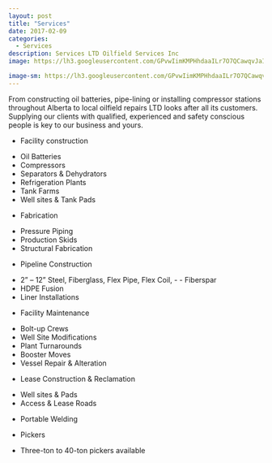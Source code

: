 ```yaml
---
layout: post
title: "Services"
date: 2017-02-09
categories:
  - Services
description: Services LTD Oilfield Services Inc 
image: https://lh3.googleusercontent.com/GPvwIimKMPHhdaaILr7O7QCawqvJaIVmYkou1Kw11Sq3AuHyoPGfZt3Kr1jMWTRWZXwM_I5EpQaIHTN4DlbUAGTe8pAavqOGwJ7TSscO0ok-KBu0sVOVYzMTwFjOly9Vu3NZAf26fy8fgO5uscOd0oDEFuymhUDs75WjkzfFrr7bY4s0vOtg-BYjx05Fwqio63T6K_qETB6X_lvHceKEVPleNJnXSin7_m0UadypPPPuW53dZm--6xeaA7EtRAXzIcDsKyfBnosrF0jTd30dSq1PHRWj2UbgABBSBkPZpOu_hfyk9AX45u1MUm7kWmkdFo3qLAtbHa7k69EwIVQRNbEZcQvzAVF7MLV900VqFWj0HBRSVMRbhJzljp6TjF6JMxIEcxxO8FOGsho2OuSEY7uRLrYBxUAg6V5eDNKCgetfwuI8t4ktQYQSaZpYGtKVB-K3YdUBFqT7DKGcPCYghx8O944BJyQVIw3ZjCmGvO7XSQy5mQV05Zd8tjltwyyV8PZAq-iDnl97-Uh4btv-5CMn68nQ7ub0xyeiBgMMUp5CVzJni4RfXgeEIx1crNyQfDS4rUX6FizqJmNL5tuEAuJUPHBAPlSOtaCuezQnPhH9IdzO-z1s=w1920

image-sm: https://lh3.googleusercontent.com/GPvwIimKMPHhdaaILr7O7QCawqvJaIVmYkou1Kw11Sq3AuHyoPGfZt3Kr1jMWTRWZXwM_I5EpQaIHTN4DlbUAGTe8pAavqOGwJ7TSscO0ok-KBu0sVOVYzMTwFjOly9Vu3NZAf26fy8fgO5uscOd0oDEFuymhUDs75WjkzfFrr7bY4s0vOtg-BYjx05Fwqio63T6K_qETB6X_lvHceKEVPleNJnXSin7_m0UadypPPPuW53dZm--6xeaA7EtRAXzIcDsKyfBnosrF0jTd30dSq1PHRWj2UbgABBSBkPZpOu_hfyk9AX45u1MUm7kWmkdFo3qLAtbHa7k69EwIVQRNbEZcQvzAVF7MLV900VqFWj0HBRSVMRbhJzljp6TjF6JMxIEcxxO8FOGsho2OuSEY7uRLrYBxUAg6V5eDNKCgetfwuI8t4ktQYQSaZpYGtKVB-K3YdUBFqT7DKGcPCYghx8O944BJyQVIw3ZjCmGvO7XSQy5mQV05Zd8tjltwyyV8PZAq-iDnl97-Uh4btv-5CMn68nQ7ub0xyeiBgMMUp5CVzJni4RfXgeEIx1crNyQfDS4rUX6FizqJmNL5tuEAuJUPHBAPlSOtaCuezQnPhH9IdzO-z1s=s800
---
```


From constructing oil batteries, pipe-lining or installing compressor stations throughout Alberta to local oilfield repairs LTD looks after all its customers. Supplying our clients with qualified, experienced and safety conscious people is key to our business and yours.

* Facility construction

- Oil Batteries
- Compressors
- Separators & Dehydrators
- Refrigeration Plants
- Tank Farms
- Well sites & Tank Pads


* Fabrication 

- Pressure Piping
- Production Skids
- Structural Fabrication


* Pipeline Construction

- 2” – 12” Steel, Fiberglass, Flex Pipe, Flex Coil, - - Fiberspar
- HDPE Fusion
- Liner Installations

* Facility Maintenance

- Bolt-up Crews
- Well Site Modifications
- Plant Turnarounds
- Booster Moves
- Vessel Repair & Alteration

* Lease Construction & Reclamation

- Well sites & Pads
- Access & Lease Roads

* Portable Welding

* Pickers

- Three-ton to 40-ton pickers available
